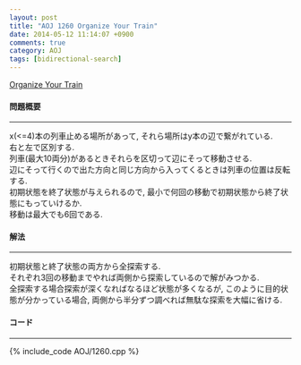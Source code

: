 ```yaml
---
layout: post
title: "AOJ 1260 Organize Your Train"
date: 2014-05-12 11:14:07 +0900
comments: true
category: AOJ
tags: [bidirectional-search]
---
```


[Organize Your Train](http://judge.u-aizu.ac.jp/onlinejudge/description.jsp?id=1260)

#### 問題概要

****

x(<=4)本の列車止める場所があって, それら場所はy本の辺で繋がれている.  
右と左で区別する.  
列車(最大10両分)があるときそれらを区切って辺にそって移動させる.  
辺にそって行くので出た方向と同じ方向から入ってくるときは列車の位置は反転する.  
初期状態を終了状態が与えられるので, 最小で何回の移動で初期状態から終了状態にもっていけるか.  
移動は最大でも6回である.  

#### 解法

****

初期状態と終了状態の両方から全探索する.  
それぞれ3回の移動までやれば両側から探索しているので解がみつかる.  
全探索する場合探索が深くなればなるほど状態が多くなるが, このように目的状態が分かっている場合, 両側から半分ずつ調べれば無駄な探索を大幅に省ける.  

#### コード

****

{% include_code AOJ/1260.cpp %}
